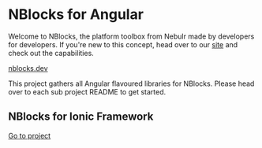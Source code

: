 # NBlocks for Angular

Welcome to NBlocks, the platform toolbox from Nebulr made by developers for developers. If you're new to this concept, head over to our [site](https://nblocks.dev) and check out the capabilities.

[nblocks.dev](https://nblocks.dev)

This project gathers all Angular flavoured libraries for NBlocks. Please head over to each sub project README to get started.

## NBlocks for Ionic Framework
[Go to project](projects/nblocks-ionic)
